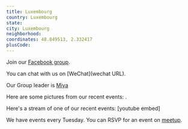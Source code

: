 ```yaml
---
title: Luxembourg
country: Luxembourg
state: 
city: Luxembourg
neighborhood: 
coordinates: 48.849513, 2.332417
plusCode:
---
```

Join our [Facebook group](https://www.facebook.com/groups/free.code.camp.luxembourg).

You can chat with us on [WeChat](wechat URL).

Our Group leader is [Miya](freecodecamp.org/miya)

Here are some pictures from our recent events:
![]().

Here's a stream of one of our recent events:
[youtube embed]

We have events every Tuesday. You can RSVP for an event on [meetup](meetupurl).
